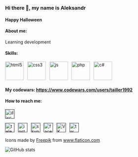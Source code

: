 ### Hi there 👋, my name is Aleksandr
#### Happy Halloween

#### About me: 
Learning development

#### Skills:
<img src='https://user-images.githubusercontent.com/81881083/136355613-0ccf143a-7abc-441d-a1af-25fabbf7cbb1.png' alt='html5' height='60'>&nbsp;&nbsp;
<img src='https://user-images.githubusercontent.com/81881083/136355529-e02ca0ea-3c84-4581-a332-a63d6ba92642.png' alt='css3' height='60'>&nbsp;&nbsp;
<img src='https://user-images.githubusercontent.com/81881083/136355407-6f8ab4d9-41b5-49cb-be7c-d18fe07413bb.png' alt='js' height='60'>&nbsp;&nbsp;
<img src='https://user-images.githubusercontent.com/81881083/136349779-eccf7632-f082-4814-a8ae-b1759531cd6b.png' alt='php' height='60'>&nbsp;&nbsp;
<img src='https://user-images.githubusercontent.com/81881083/136355212-f115a759-e427-4097-94d6-f3440ceed3fb.png' alt='c#' height='60'>&nbsp;&nbsp;

#### My codewars:  https://www.codewars.com/users/tailler1992



#### How to reach me:
[<img src='https://discord.com/assets/cb48d2a8d4991281d7a6a95d2f58195e.svg' alt='discord' height='30'>]() 

[<img src='https://user-images.githubusercontent.com/81881083/137141649-44f56bae-2217-4c6d-a1ee-da0719ff46bf.png' alt='telegram' height='30'>]() &nbsp;
[<img src='https://user-images.githubusercontent.com/81881083/137142712-393c6813-3b3d-4799-b194-5f876485bb71.png' alt='instagram' height='30'>]() &nbsp;
[<img src='https://user-images.githubusercontent.com/81881083/137141901-4aa54676-f7ba-4af1-b78e-d7825ecd1b1a.png' alt='skype' height='30'>]() &nbsp;
[<img src='https://user-images.githubusercontent.com/81881083/137142059-74ccb607-3d0f-4370-b245-474c1d9fa590.png' alt='facebook' height='30'>]() &nbsp;
[<img src='https://user-images.githubusercontent.com/81881083/137141972-c7be58dd-3b13-41a5-916e-815407e05717.png' alt='VK' height='30'>]() &nbsp;
[<img src='https://user-images.githubusercontent.com/81881083/137142262-b1739afd-1ec7-41d5-b485-1dd4235045b9.png' alt='tw' height='30'>]() &nbsp;
<div>Icons made by <a href="https://www.freepik.com" title="Freepik">Freepik</a> from <a href="https://www.flaticon.com/" title="Flaticon">www.flaticon.com</a></div>


![GitHub stats](https://github-readme-stats.vercel.app/api?username=tailler1992&show_icons=true)   

